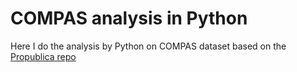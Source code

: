 # COMPAS analysis in Python

Here I do the analysis by Python on COMPAS dataset based on the [Propublica repo](https://github.com/propublica/compas-analysis)